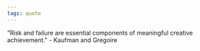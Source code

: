 ```yaml
---
tags: quote 
---
```


"Risk and failure are essential components of meaningful creative achievement." - Kaufman and Gregoire 